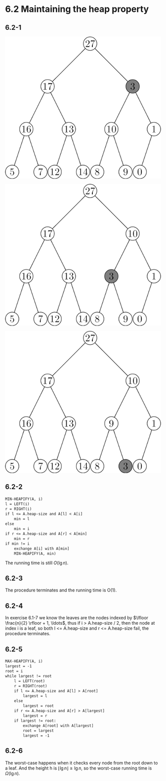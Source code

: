 # 6.2 Maintaining the heap property
## 6.2-1
![Alt text](./6.2-1-a.png)

![Alt text](./6.2-1-b.png)

![Alt text](./6.2-1-c.png)

## 6.2-2
```
MIN-HEAPIFY(A, i)
l = LEFT(i)
r = RIGHT(i)
if l <= A.heap-size and A[l] < A[i]
    min = l
else
    min = i
if r <= A.heap-size and A[r] < A[min]
    min = r
if min != i
    exchange A[i] with A[min]
    MIN-HEAPIFY(A, min)
```

The running time is still $O(\lg{n})$.

## 6.2-3
The procedure terminates and the running time is O(1).

## 6.2-4
In exercise 6.1-7 we know the leaves are the nodes indexed by $\lfloor \frac{n}{2} \rfloor + 1, \ldots$, thus if i > A.heap-size / 2, then the node at index i is a leaf, so both l <= A.heap-size and r <= A.heap-size fail, the procedure terminates.

## 6.2-5
```
MAX-HEAPIFY(A, i)
largest = -1
root = i
while largest != root
    l = LEFT(root)
    r = RIGHT(root)
    if l <= A.heap-size and A[l] > A[root]
        largest = l
    else
        largest = root
    if r <= A.heap-size and A[r] > A[largest]
        largest = r
    if largest != root:
        exchange A[root] with A[largest]
        root = largest
        largest = -1
```

## 6.2-6
The worst-case happens when it checks every node from the root down to a leaf. And the height h is $\lfloor \lg{n} \rfloor \geq \lg{n}$, so the worst-case running time is $\Omega(\lg{n})$.